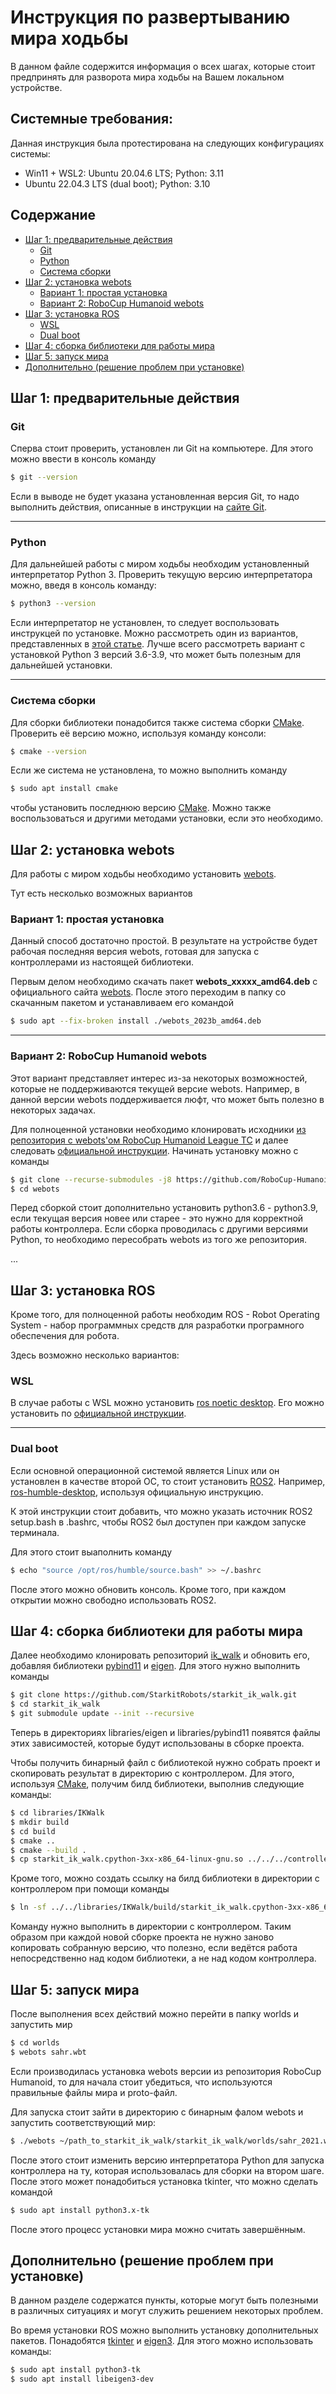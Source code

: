 # Инструкция по развертыванию мира ходьбы

В данном файле содержится информация о всех шагах, которые стоит предпринять для разворота мира ходьбы на Вашем локальном устройстве.

## Системные требования:

Данная инструкция была протестирована на следующих конфигурациях системы:

- Win11 + WSL2: Ubuntu 20.04.6 LTS; Python: 3.11
- Ubuntu 22.04.3 LTS (dual boot);   Python: 3.10

## Содержание

- [Шаг 1: предварительные действия](#шаг-1-предварительные-действия)
    - [Git](#git)
    - [Python](#python)
    - [Система сборки](#система-сборки)
- [Шаг 2: установка webots](#шаг-2-установка-webots)
    - [Вариант 1: простая установка](#вариант-1-простая-установка)
    - [Вариант 2: RoboCup Humanoid webots](#вариант-2-robocup-humanoid-webots)
- [Шаг 3: установка ROS](#шаг-3-установка-ros)
    - [WSL](#wsl)
    - [Dual boot](#dual-boot)
- [Шаг 4: сборка библиотеки для работы мира](#шаг-4-сборка-библиотеки-для-работы-мира)
- [Шаг 5: запуск мира](#шаг-5-запуск-мира)
- [Дополнительно (решение проблем при установке)](#дополнительно-решение-проблем-при-установке)

## Шаг 1: предварительные действия

### Git

Сперва стоит проверить, установлен ли Git на компьютере. Для этого можно ввести в консоль команду 

```bash
$ git --version
```

Если в выводе не будет указана установленная версия Git, то надо выполнить действия, описанные в инструкции на [сайте Git](https://git-scm.com/download/linux).

---

### Python

Для дальнейшей работы с миром ходьбы необходим установленный интерпретатор Python 3. Проверить текущую версию интерпретатора можно, введя в консоль команду:

```bash
$ python3 --version
```

Если интерпретатор не установлен, то следует воспользовать инструкцей по установке. Можно рассмотреть один из вариантов, представленных в [этой статье](https://phoenixnap.com/kb/how-to-install-python-3-ubuntu). Лучше всего рассмотреть вариант с установкой Python 3 версий 3.6-3.9, что может быть полезным для дальнейшей установки.

---

### Система сборки

Для сборки библиотеки понадобится также система сборки [CMake](https://cmake.org/). Проверить её версию можно, используя команду консоли:

```bash
$ cmake --version
```

Если же система не установлена, то можно выполнить команду

```bash
$ sudo apt install cmake
```

чтобы установить последнюю версию [CMake](https://cmake.org/). Можно также воспользоваться и другими методами установки, если это необходимо.


## Шаг 2: установка webots

Для работы с миром ходьбы необходимо установить [webots](http://cyberbotics.com). 

Тут есть несколько возможных вариантов

### Вариант 1: простая установка

Данный способ достаточно простой. В результате на устройстве будет рабочая последняя версия webots, готовая для запуска с контроллерами из настоящей библиотеки.

Первым делом необходимо скачать пакет **webots_xxxxx_amd64.deb** с официального сайта [webots](http://cyberbotics.com). После этого переходим в папку со скачанным пакетом и устанавливаем его командой 

```bash
$ sudo apt --fix-broken install ./webots_2023b_amd64.deb
```

---

### Вариант 2: RoboCup Humanoid webots

Этот вариант представляет интерес из-за некоторых возможностей, которые не поддерживаются текущей версие webots. Например, в данной версии webots поддерживается люфт, что может быть полезно в некоторых задачах.

Для полноценной установки необходимо клонировать исходники [из репозитория с webots'ом RoboCup Humanoid League TC](https://github.com/RoboCup-Humanoid-TC/webots) и далее следовать [официальной инструкции](https://github.com/cyberbotics/webots/wiki/Linux-installation/). Начинать установку можно с команды

```bash
$ git clone --recurse-submodules -j8 https://github.com/RoboCup-Humanoid-TC/webots.git
$ cd webots
```

Перед сборкой стоит дополнительно установить python3.6 - python3.9, если текущая версия новее или старее - это нужно для корректной работы контроллера. Если сборка проводилась с другими версиями Python, то необходимо пересобрать webots из того же репозитория.

...

## Шаг 3: установка ROS

Кроме того, для полноценной работы необходим ROS - Robot Operating System - набор программных средств для разработки програмного обеспечения для робота.

Здесь возможно несколько вариантов:

### WSL

В случае работы с WSL можно установить [ros noetic desktop](https://wiki.ros.org/noetic). Его можно установить по [официальной инструкции](https://wiki.ros.org/noetic/Installation/Ubuntu).

---

### Dual boot

Если основной операционной системой является Linux или он установлен в качестве второй ОС, то стоит установить [ROS2](https://www.ros.org/). Например, [ros-humble-desktop](https://docs.ros.org/en/humble/Installation.html), используя официальную инструкцию.

К этой инструкции стоит добавить, что можно указать источник ROS2 setup.bash в .bashrc, чтобы ROS2 был доступен при каждом запуске терминала.

Для этого стоит выаполнить команду 

```bash
$ echo "source /opt/ros/humble/source.bash" >> ~/.bashrc
```

После этого можно обновить консоль. Кроме того, при каждом открытии можно свободно использовать ROS2.

## Шаг 4: сборка библиотеки для работы мира

Далее необходимо клонировать репозиторий [ik_walk](https://github.com/StarkitRobots/starkit_ik_walk) и обновить его, добавляя библиотеки [pybind11](https://github.com/pybind/pybind11) и [eigen](https://eigen.tuxfamily.org/index.php?title=Main_Page). Для этого нужно выполнить команды

```bash
$ git clone https://github.com/StarkitRobots/starkit_ik_walk.git
$ cd starkit_ik_walk
$ git submodule update --init --recursive
```

Теперь в директориях libraries/eigen и libraries/pybind11 появятся файлы этих зависимостей, которые будут использованы в сборке проекта.

Чтобы получить бинарный файл с библиотекой нужно собрать проект и скопировать результат в директорию с контроллером. Для этого, используя [CMake](https://cmake.org/), получим билд библиотеки, выполнив следующие команды:

```bash
$ cd libraries/IKWalk
$ mkdir build
$ cd build
$ cmake ..
$ cmake --build .
$ cp starkit_ik_walk.cpython-3xx-x86_64-linux-gnu.so ../../../controllers/ik_walk/ # instead of 3xx need to place your version of python3; ex: 310 for Python 3.10.xx
```

Кроме того, можно создать ссылку на билд библиотеки в директории с контроллером при помощи команды

```bash
$ ln -sf ../../libraries/IKWalk/build/starkit_ik_walk.cpython-3xx-x86_64-linux-gnu.so starkit_ik_walk.cpython-3xx-x86_64-linux-gnu.so
```

Команду нужно выполнить в директории с контроллером. Таким образом при каждой новой сборке проекта не нужно заново копировать собранную версию, что полезно, если ведётся работа непосредственно над кодом библиотеки, а не над кодом контроллера.

## Шаг 5: запуск мира

После выполнения всех действий можно перейти в папку worlds и запустить мир

```bash
$ cd worlds
$ webots sahr.wbt
```

Если производилась установка webots версии из репозитория RoboCup Humanoid, то для начала стоит убедиться, что используются правильные файлы мира и proto-файл. 

Для запуска стоит зайти в директорию с бинарным фалом webots и запустить соответствующий мир:

```bash
$ ./webots ~/path_to_starkit_ik_walk/starkit_ik_walk/worlds/sahr_2021.wbt
```

После этого стоит изменить версию интерпретатора Python для запуска контроллера на ту, которая использовалась для сборки на втором шаге.
После этого может понадобиться установка tkinter, что можно сделать командой 

```bash
$ sudo apt install python3.x-tk
```

После этого процесс установки мира можно считать завершённым.

## Дополнительно (решение проблем при установке)

В данном разделе содержатся пункты, которые могут быть полезными в различных ситуациях и могут служить решением некоторых проблем.

Во время установки ROS можно выполнить установку дополнительных пакетов. Понадобятся [tkinter](https://wiki.python.org/moin/TkInter) и [eigen3](https://eigen.tuxfamily.org/index.php?title=Main_Page). Для этого можно использовать команды:

```bash
$ sudo apt install python3-tk
$ sudo apt install libeigen3-dev
```
